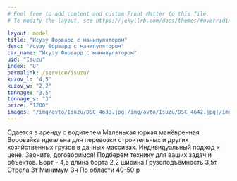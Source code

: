 ```yaml
---
# Feel free to add content and custom Front Matter to this file.
# To modify the layout, see https://jekyllrb.com/docs/themes/#overriding-theme-defaults

layout: model
title: "Исузу Форвард с манипулятором"
desc: "Исузу Форвард с манипулятором"
car_name: "Исузу Форвард с манипулятором"
uid: "Isuzu"
index: "8"
permalink: /service/isuzu/
kuzov_l: "4,5"
kuzov_w: "2,2"
tonnage: "3,5"
tonnage_s: "3"
price: "1200"
images: "/img/avto/Isuzu/DSC_4638.jpg|/img/avto/Isuzu/DSC_4642.jpg|/img/avto/Isuzu/DSC_4653.jpg"
---
```


Сдается в аренду с водителем  Маленькая юркая манёвренная Воровайка идеальна для перевозки строительных и других хозяйственных грузов в дачных массивах. Индивидуальный подход к цене.  Звоните, договоримся! Подберем технику для ваших задач и объектов. 
Борт - 4,5 длина борта  2,2 ширина 
Грузоподъёмность 3,5т
Стрела 3т 
Минимум 3ч 
По области 40-50 р